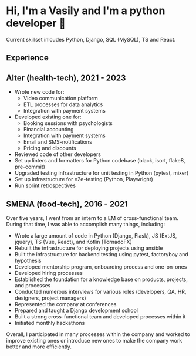 # Hi, I'm a Vasily and I'm a python developer 👋

Current skillset inlcudes Python, Django, SQL (MySQL), TS and React.

## Experience

## Alter (health-tech), 2021 - 2023
- Wrote new code for:
    - Video communication platform
    - ETL processes for data analytics
    - Integration with payment systems
- Developed existing one for:
    - Booking sessions with psychologists
    - Financial accounting
    - Integration with payment systems
    - Email and SMS-notifications
    - Pricing and discounts
- Reviewed code of other developers
- Set up linters and formatters for Python codebase (black, isort, flake8, pre-commit)
- Upgraded testing infrastructure for unit testing in Python (pytest, mixer)
- Set up infrastructure for e2e-testing (Python, Playwright)
- Run sprint retrospectives


## SMENA (food-tech), 2016 - 2021
Over five years, I went from an intern to a EM of cross-functional team. During that time, I was able to accomplish many things, including:

- Wrote a large amount of code in Python (Django, Flask), JS (ExtJS, jquery), TS (Vue, React), and Kotlin (TornadoFX)
- Rebuilt the infrastructure for deploying projects using ansible
- Built the infrastructure for backend testing using pytest, factoryboy and hypothesis
- Developed mentorship program, onboarding process and one-on-ones
- Developed hiring processes
- Established the foundation for a knowledge base on products, projects, and processes
- Conducted numerous interviews for various roles (developers, QA, HR, designers, project managers)
- Represented the company at conferences
- Prepared and taught a Django development school
- Built a strong cross-functional team and developed processes within it
- Initiated monthly hackathons

Overall, I participated in many processes within the company and worked to improve existing ones or introduce new ones to make the company work better and more efficiently.
